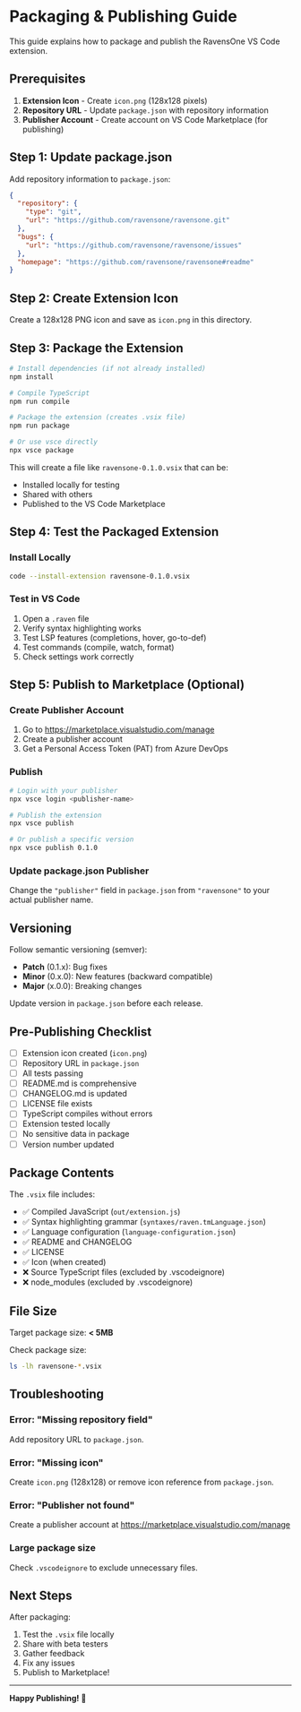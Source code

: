 # Packaging & Publishing Guide

This guide explains how to package and publish the RavensOne VS Code extension.

## Prerequisites

1. **Extension Icon** - Create `icon.png` (128x128 pixels)
2. **Repository URL** - Update `package.json` with repository information
3. **Publisher Account** - Create account on VS Code Marketplace (for publishing)

## Step 1: Update package.json

Add repository information to `package.json`:

```json
{
  "repository": {
    "type": "git",
    "url": "https://github.com/ravensone/ravensone.git"
  },
  "bugs": {
    "url": "https://github.com/ravensone/ravensone/issues"
  },
  "homepage": "https://github.com/ravensone/ravensone#readme"
}
```

## Step 2: Create Extension Icon

Create a 128x128 PNG icon and save as `icon.png` in this directory.

## Step 3: Package the Extension

```bash
# Install dependencies (if not already installed)
npm install

# Compile TypeScript
npm run compile

# Package the extension (creates .vsix file)
npm run package

# Or use vsce directly
npx vsce package
```

This will create a file like `ravensone-0.1.0.vsix` that can be:
- Installed locally for testing
- Shared with others
- Published to the VS Code Marketplace

## Step 4: Test the Packaged Extension

### Install Locally
```bash
code --install-extension ravensone-0.1.0.vsix
```

### Test in VS Code
1. Open a `.raven` file
2. Verify syntax highlighting works
3. Test LSP features (completions, hover, go-to-def)
4. Test commands (compile, watch, format)
5. Check settings work correctly

## Step 5: Publish to Marketplace (Optional)

### Create Publisher Account
1. Go to https://marketplace.visualstudio.com/manage
2. Create a publisher account
3. Get a Personal Access Token (PAT) from Azure DevOps

### Publish
```bash
# Login with your publisher
npx vsce login <publisher-name>

# Publish the extension
npx vsce publish

# Or publish a specific version
npx vsce publish 0.1.0
```

### Update package.json Publisher
Change the `"publisher"` field in `package.json` from `"ravensone"` to your actual publisher name.

## Versioning

Follow semantic versioning (semver):
- **Patch** (0.1.x): Bug fixes
- **Minor** (0.x.0): New features (backward compatible)
- **Major** (x.0.0): Breaking changes

Update version in `package.json` before each release.

## Pre-Publishing Checklist

- [ ] Extension icon created (`icon.png`)
- [ ] Repository URL in `package.json`
- [ ] All tests passing
- [ ] README.md is comprehensive
- [ ] CHANGELOG.md is updated
- [ ] LICENSE file exists
- [ ] TypeScript compiles without errors
- [ ] Extension tested locally
- [ ] No sensitive data in package
- [ ] Version number updated

## Package Contents

The `.vsix` file includes:
- ✅ Compiled JavaScript (`out/extension.js`)
- ✅ Syntax highlighting grammar (`syntaxes/raven.tmLanguage.json`)
- ✅ Language configuration (`language-configuration.json`)
- ✅ README and CHANGELOG
- ✅ LICENSE
- ✅ Icon (when created)
- ❌ Source TypeScript files (excluded by .vscodeignore)
- ❌ node_modules (excluded by .vscodeignore)

## File Size

Target package size: **< 5MB**

Check package size:
```bash
ls -lh ravensone-*.vsix
```

## Troubleshooting

### Error: "Missing repository field"
Add repository URL to `package.json`.

### Error: "Missing icon"
Create `icon.png` (128x128) or remove icon reference from `package.json`.

### Error: "Publisher not found"
Create a publisher account at https://marketplace.visualstudio.com/manage

### Large package size
Check `.vscodeignore` to exclude unnecessary files.

## Next Steps

After packaging:
1. Test the `.vsix` file locally
2. Share with beta testers
3. Gather feedback
4. Fix any issues
5. Publish to Marketplace!

---

**Happy Publishing! 🚀**
